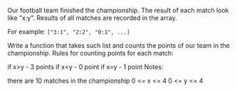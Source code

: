 Our football team finished the championship. The result of each match look like "x:y". Results of all matches are recorded in the array.

For example: `["3:1", "2:2", "0:1", ...]`

Write a function that takes such list and counts the points of our team in the championship. Rules for counting points for each match:

if x>y - 3 points
if x<y - 0 point
if x=y - 1 point
Notes:

there are 10 matches in the championship
0 <= x <= 4
0 <= y <= 4